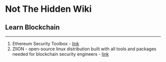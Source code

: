 # Not The Hidden Wiki

## Learn Blockchain
-----

1. Ethereum Security Toolbox - [link](https://github.com/trailofbits/eth-security-toolbox)
2. ZIION - open-source linux distribution built with all tools and packages needed for blockchain security engineers - [link](https://www.ziion.org/)